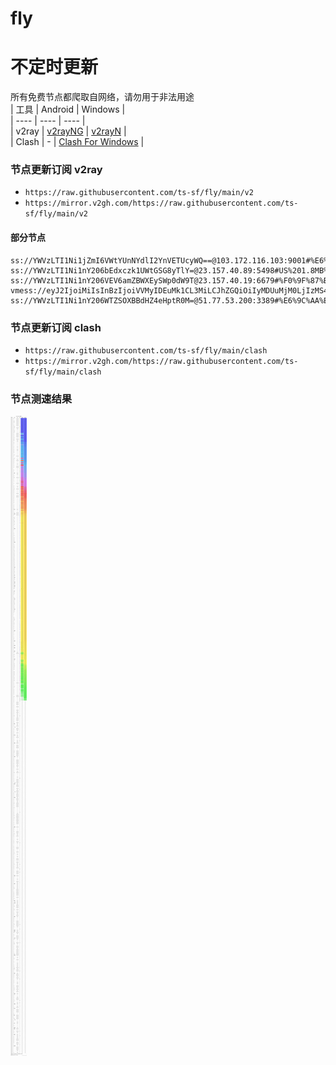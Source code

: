 # fly
# 不定时更新
所有免费节点都爬取自网络，请勿用于非法用途  
|  工具  | Android  | Windows  |  
|  ----  | ----   | ----  |  
| v2ray  | [v2rayNG](https://github.com/2dust/v2rayNG/releases) | [v2rayN](https://github.com/2dust/v2rayN/releases) |  
| Clash  | - | [Clash For Windows](https://github.com/2dust/clashN/releases) | 
  
### 节点更新订阅  v2ray
- `https://raw.githubusercontent.com/ts-sf/fly/main/v2`  
- `https://mirror.v2gh.com/https://raw.githubusercontent.com/ts-sf/fly/main/v2`  

#### 部分节点  
``` 
ss://YWVzLTI1Ni1jZmI6VWtYUnNYdlI2YnVETUcyWQ==@103.172.116.103:9001#%E6%9C%AA%E7%9F%A52%20396.6KB%2Fs
ss://YWVzLTI1Ni1nY206bEdxczk1UWtGSG8yTlY=@23.157.40.89:5498#US%201.8MB%2Fs
ss://YWVzLTI1Ni1nY206VEV6amZBWXEySWp0dW9T@23.157.40.19:6679#%F0%9F%87%BA%F0%9F%87%B8US%E5%8C%97%E7%BE%8E%20396.8KB%2Fs
vmess://eyJ2IjoiMiIsInBzIjoiVVMyIDEuMk1CL3MiLCJhZGQiOiIyMDUuMjM0LjIzMS4zNSIsInBvcnQiOiIzMTQzMyIsImlkIjoiNTBlODI1ODEtYmQxNC00NTI3LWY3ZDYtZTc4MjRjZDI2ZjU3IiwiYWlkIjoiMCIsInNjeSI6ImF1dG8iLCJuZXQiOiJ0Y3AiLCJ0eXBlIjoiIiwiaG9zdCI6IiIsInBhdGgiOiIiLCJ0bHMiOiIiLCJzbmkiOiIiLCJ0ZXN0X25hbWUiOiJVUzIifQ==
ss://YWVzLTI1Ni1nY206WTZSOXBBdHZ4eHptR0M=@51.77.53.200:3389#%E6%9C%AA%E7%9F%A53%201.8MB%2Fs
```
### 节点更新订阅  clash
- `https://raw.githubusercontent.com/ts-sf/fly/main/clash`  
- `https://mirror.v2gh.com/https://raw.githubusercontent.com/ts-sf/fly/main/clash`  

### 节点测速结果
![image](traffic.png)
